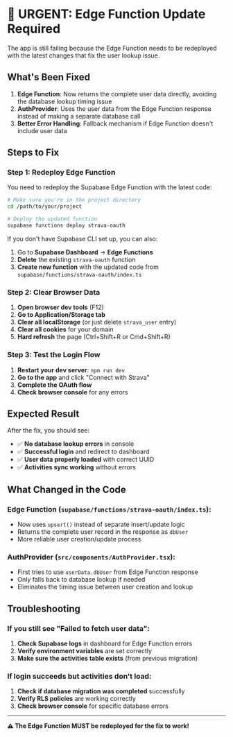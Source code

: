 # 🚨 URGENT: Edge Function Update Required

The app is still failing because the Edge Function needs to be redeployed with the latest changes that fix the user lookup issue.

## What's Been Fixed

1. **Edge Function**: Now returns the complete user data directly, avoiding the database lookup timing issue
2. **AuthProvider**: Uses the user data from the Edge Function response instead of making a separate database call
3. **Better Error Handling**: Fallback mechanism if Edge Function doesn't include user data

## Steps to Fix

### Step 1: Redeploy Edge Function

You need to redeploy the Supabase Edge Function with the latest code:

```bash
# Make sure you're in the project directory
cd /path/to/your/project

# Deploy the updated function
supabase functions deploy strava-oauth
```

If you don't have Supabase CLI set up, you can also:
1. Go to **Supabase Dashboard** → **Edge Functions**
2. **Delete** the existing `strava-oauth` function
3. **Create new function** with the updated code from `supabase/functions/strava-oauth/index.ts`

### Step 2: Clear Browser Data

1. **Open browser dev tools** (F12)
2. **Go to Application/Storage tab**
3. **Clear all localStorage** (or just delete `strava_user` entry)
4. **Clear all cookies** for your domain
5. **Hard refresh** the page (Ctrl+Shift+R or Cmd+Shift+R)

### Step 3: Test the Login Flow

1. **Restart your dev server**: `npm run dev`
2. **Go to the app** and click "Connect with Strava"
3. **Complete the OAuth flow**
4. **Check browser console** for any errors

## Expected Result

After the fix, you should see:
- ✅ **No database lookup errors** in console
- ✅ **Successful login** and redirect to dashboard
- ✅ **User data properly loaded** with correct UUID
- ✅ **Activities sync working** without errors

## What Changed in the Code

### Edge Function (`supabase/functions/strava-oauth/index.ts`):
- Now uses `upsert()` instead of separate insert/update logic
- Returns the complete user record in the response as `dbUser`
- More reliable user creation/update process

### AuthProvider (`src/components/AuthProvider.tsx`):
- First tries to use `userData.dbUser` from Edge Function response
- Only falls back to database lookup if needed
- Eliminates the timing issue between user creation and lookup

## Troubleshooting

### If you still see "Failed to fetch user data":
1. **Check Supabase logs** in dashboard for Edge Function errors
2. **Verify environment variables** are set correctly
3. **Make sure the activities table exists** (from previous migration)

### If login succeeds but activities don't load:
1. **Check if database migration was completed** successfully
2. **Verify RLS policies** are working correctly
3. **Check browser console** for specific database errors

---

**⚠️ The Edge Function MUST be redeployed for the fix to work!** 